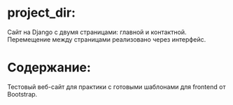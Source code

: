 # project_dir: 
Сайт на Django с двумя страницами: главной и контактной. Перемещение между страницами реализовано через интерфейс.
# Содержание: 
Тестовый веб-сайт для практики с готовыми шаблонами для frontend от Bootstrap.
